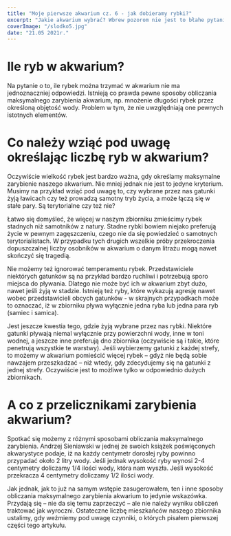 ```yaml
---
title: "Moje pierwsze akwarium cz. 6 - jak dobieramy rybki?"
excerpt: "Jakie akwarium wybrać? Wbrew pozorom nie jest to błahe pytanie. Jak się okazuje nie zawsze dokonujemy przemyślanego wyboru. To zaś może być przyczyną późniejszych rozczarowań."
coverImage: "/slodko5.jpg"
date: "21.05 2021r."
---
```


# Ile ryb w akwarium?

Na pytanie o to, ile rybek można trzymać w akwarium nie ma jednoznaczniej odpowiedzi. Istnieją co prawda pewne sposoby obliczania maksymalnego zarybienia akwarium, np. mnożenie długości rybek przez określoną objętość wody. Problem w tym, że nie uwzględniają one pewnych istotnych elementów.

# Co należy wziąć pod uwagę określając liczbę ryb w akwarium?

Oczywiście wielkość rybek jest bardzo ważna, gdy określamy maksymalne zarybienie naszego akwarium. Nie mniej jednak nie jest to jedyne kryterium. Musimy na przykład wziąć pod uwagę to, czy wybrane przez nas gatunki żyją ławicach czy też prowadzą samotny tryb życia, a może łączą się w stałe pary. Są terytorialne czy też nie?

Łatwo się domyśleć, że więcej w naszym zbiorniku zmieścimy rybek stadnych niż samotników z natury. Stadne rybki bowiem niejako preferują życie w pewnym zagęszczeniu, czego nie da się powiedzieć o samotnych terytorialistach. W przypadku tych drugich wszelkie próby przekroczenia dopuszczalnej liczby osobników w akwarium o danym litrażu mogą nawet skończyć się tragedią.

Nie możemy też ignorować temperamentu rybek. Przedstawiciele niektórych gatunków są na przykład bardzo ruchliwi i potrzebują sporo miejsca do pływania. Dlatego nie może być ich w akwarium zbyt dużo, nawet jeśli żyją w stadzie. Istnieją też ryby, które wykazują agresję nawet wobec przedstawicieli obcych gatunków - w skrajnych przypadkach może to oznaczać, iż w zbiorniku pływa wyłącznie jedna ryba lub jedna para ryb (samiec i samica).

Jest jeszcze kwestia tego, gdzie żyją wybrane przez nas rybki. Niektóre gatunki pływają niemal wyłącznie przy powierzchni wody, inne w toni wodnej, a jeszcze inne preferują dno zbiornika (oczywiście są i takie, które penetrują wszystkie te warstwy). Jeśli wybierzemy gatunki z każdej strefy, to możemy w akwarium pomieścić więcej rybek – gdyż nie będą sobie nawzajem przeszkadzać – niż wtedy, gdy zdecydujemy się na gatunki z jednej strefy. Oczywiście jest to możliwe tylko w odpowiednio dużych zbiornikach.

# A co z przelicznikami zarybienia akwarium?

Spotkać się możemy z różnymi sposobami obliczania maksymalnego zarybienia. Andrzej Sieniawski w jednej ze swoich książek poświęconych akwarystyce podaje, iż na każdy centymetr dorosłej ryby powinno przypadać około 2 litry wody. Jeśli jednak wysokość ryby wynosi 2-4 centymetry doliczamy 1/4 ilości wody, która nam wyszła. Jeśli wysokość przekracza 4 centymetry doliczamy 1/2 ilości wody.

Jak jednak, jak to już na samym wstępie zasugerowałem, ten i inne sposoby obliczania maksymalnego zarybienia akwarium to jedynie wskazówka. Przydają się – nie da się temu zaprzeczyć – ale nie należy wyniku obliczeń traktować jak wyroczni. Ostateczne liczbę mieszkańców naszego zbiornika ustalimy, gdy weźmiemy pod uwagę czynniki, o których pisałem pierwszej części tego artykułu.

